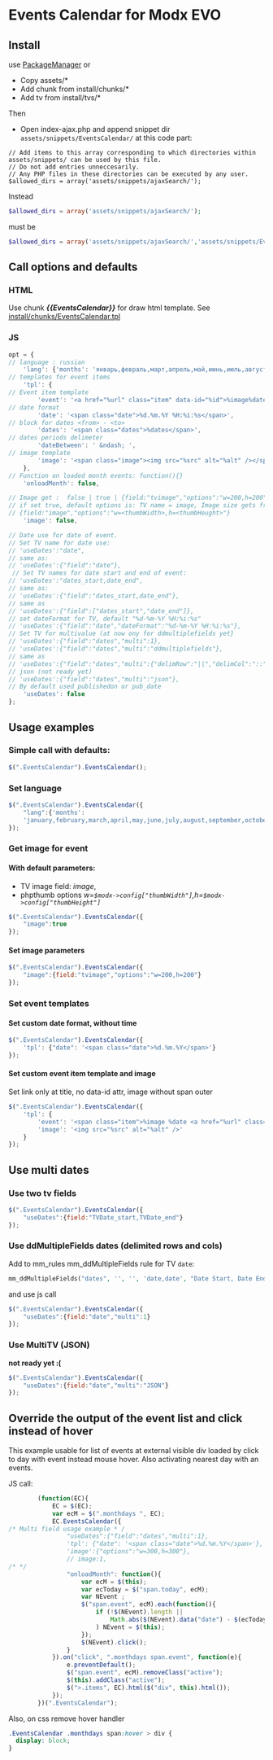 # Events Calendar for Modx EVO

## Install

use [PackageManager](https://github.com/Jako/PackageManager) or 

- Copy assets/* 
- Add chunk from install/chunks/* 
- Add tv from install/tvs/*

Then 
- Open index-ajax.php and append snippet dir `assets/snippets/EventsCalendar/` at this code part:
```
// Add items to this array corresponding to which directories within assets/snippets/ can be used by this file.
// Do not add entries unneccesarily.
// Any PHP files in these directories can be executed by any user.
$allowed_dirs = array('assets/snippets/ajaxSearch/'); 
```
Instead 
```php
$allowed_dirs = array('assets/snippets/ajaxSearch/');
```
must be
```php
$allowed_dirs = array('assets/snippets/ajaxSearch/','assets/snippets/EventsCalendar/');
```

## Call options and defaults

### HTML

Use chunk ***{{EventsCalendar}}*** for draw html template.
See [install/chunks/EventsCalendar.tpl](install/chunks/EventsCalendar.tpl)

### JS

```javascript
opt = {
// language : russian
	'lang': {'months': 'январь,февраль,март,апрель,май,июнь,июль,август,сентябрь,октябрь,ноябрь,декабрь'.split(",")},
// templates for event items
	'tpl': {
// Event item template
		'event': '<a href="%url" class="item" data-id="%id">%image%date<span class="title">%title</span></a>',
// date format
		'date': '<span class="date">%d.%m.%Y %H:%i:%s</span>',
// block for dates <from> - <to>
		'dates': '<span class="dates">%dates</span>',
// dates periods delimeter 
		'dateBetween': ' &ndash; ',
// image template
		'image': '<span class="image"><img src="%src" alt="%alt" /></span>'
	},
// Function on loaded month events: function(){}
	'onloadMonth': false,

// Image get :  false | true | {field:"tvimage","options":"w=200,h=200"}
// if set true, default options is: TV name = image, Image size gets from modx->config 
// {field:"image","options":"w=<thumbWidth>,h=<thumbHeught>"} 
	'image': false,

// Date use for date of event.
// Set TV name for date use: 
// 'useDates':"date",
// same as:
// 'useDates':{"field":"date"},
 // Set TV names for date start and end of event: 
// 'useDates':"dates_start,date_end", 
// same as:
// 'useDates':{"field":"dates_start,date_end"},
// same as
// 'useDates':{"field":["dates_start","date_end"]},
// set dateFormat for TV, default "%d-%m-%Y %H:%i:%s"
// 'useDates':{"field":"date","dateFormat":"%d-%m-%Y %H:%i:%s"},
// Set TV for multivalue (at now ony for ddmultiplefields yet}
// 'useDates':{"field":"dates","multi":1}, 
// 'useDates':{"field":"dates","multi":"ddmultiplefields"}, 
// same as
// 'useDates':{"field":"dates","multi":{"delimRow":"||","delimCol":"::"}},
// json (not ready yet)
// 'useDates':{"field":"dates","multi":"json"},
// By default used publishedon or pub_date
	'useDates': false
};
```

## Usage examples

### Simple call with defaults:

```javascript
$(".EventsCalendar").EventsCalendar();
```

### Set language

```javascript
$(".EventsCalendar").EventsCalendar({
	"lang":{'months':
	'january,february,march,april,may,june,july,august,september,october,november,december'.split(",")}
});

```

### Get image for event

#### With default parameters: 
 - TV image field: *image*,
 - phpthumb options *w=`$modx->config["thumbWidth"]`,h=`$modx->config["thumbHeight"]`*

```javascript
$(".EventsCalendar").EventsCalendar({
	"image":true
});
```

#### Set image parameters

```javascript
$(".EventsCalendar").EventsCalendar({
	"image":{field:"tvimage","options":"w=200,h=200"}
});
```

### Set event templates

#### Set custom date format, without time 

```javascript
$(".EventsCalendar").EventsCalendar({
	'tpl': {"date": '<span class="date">%d.%m.%Y</span>'}
});
``` 
#### Set custom event item template and image

Set link only at title, no data-id attr, image without span outer

```javascript
$(".EventsCalendar").EventsCalendar({
	'tpl': {
		'event': '<span class="item">%image %date <a href="%url" class="item" class="title">%title</a></span>',
		'image': '<img src="%src" alt="%alt" />'
	}
});
```

## Use multi dates

### Use two tv fields

```javascript
$(".EventsCalendar").EventsCalendar({
	"useDates":{field:"TVDate_start,TVDate_end"}
});
```

### Use ddMultipleFields dates (delimited rows and cols)

Add to mm_rules mm_ddMultipleFields rule for TV `date`:
 
```php
mm_ddMultipleFields("dates", '', '', 'date,date', "Date Start, Date End");
```
and use js call
```javascript
$(".EventsCalendar").EventsCalendar({
	"useDates":{field:"date","multi":1}
});
```

### Use MultiTV (JSON)

**not ready yet :(**

```javascript
$(".EventsCalendar").EventsCalendar({
	"useDates":{field:"date","multi":"JSON"}
});
```

## Override the output of the event list and click instead of hover

This example usable for list of events at external visible div loaded by click to day with event instead mouse hover. Also activating nearest day with an events.

JS call:
```javascript
		(function(EC){
			EC = $(EC);
			var ecM = $(".monthdays ", EC);
			EC.EventsCalendar({
/* Multi field usage example * /
				"useDates":{"field":"dates","multi":1},
				'tpl': {"date": '<span class="date">%d.%m.%Y</span>'},
				'image':{"options":"w=300,h=300"},
				// image:1,
/* */
				"onloadMonth": function(){
					var ecM = $(this);
					var ecToday = $("span.today", ecM);
					var NEvent ; 
					$("span.event", ecM).each(function(){
						if (!$(NEvent).length ||
							Math.abs($(NEvent).data("date") - $(ecToday).data("date")) > Math.abs($(this).data("date") - $(ecToday).data("date"))
						) NEvent = $(this); 
					});
					$(NEvent).click();
				}
			}).on("click", ".monthdays span.event", function(e){
				e.preventDefault();
				$("span.event", ecM).removeClass("active");
				$(this).addClass("active");
				$(">.items", EC).html($("div", this).html());
			});
		})(".EventsCalendar");
```

Also, on css remove hover handler

```css
.EventsCalendar .monthdays span:hover > div {
  display: block;
}
```
